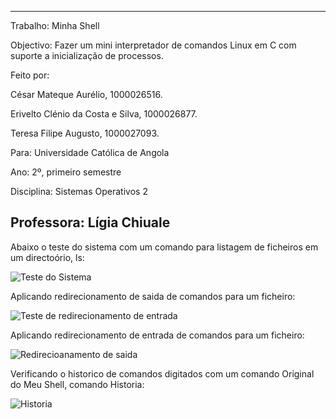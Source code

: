 --------------------------------------------------------------------------------------
Trabalho: Minha Shell

Objectivo: Fazer um mini interpretador de comandos Linux em C com suporte a inicialização de processos.

Feito por:

César Mateque Aurélio, 1000026516.

Erivelto Clénio da Costa e Silva, 1000026877.

Teresa Filipe Augusto, 1000027093.

Para: Universidade Católica de Angola

Ano: 2º, primeiro semestre

Disciplina: Sistemas Operativos 2

Professora: Lígia Chiuale
--------------------------------------------------------------------------------------
Abaixo o teste do sistema com um comando para listagem de ficheiros em um directoório, ls:

![Teste do Sistema](https://github.com/Otlevire/Minha-Shell/assets/125351173/4848798a-49b0-4d65-8c54-ab863edacd12)

Aplicando redirecionamento de saida de comandos para um ficheiro:

![Teste de redirecionamento de entrada](https://github.com/Otlevire/Minha-Shell/assets/125351173/8c2d7e7b-889b-4d63-a8ec-f3bd466ad4da)

Aplicando redirecionamento de entrada de comandos para um ficheiro:

![Redirecioanamento de saida](https://github.com/Otlevire/Minha-Shell/assets/125351173/e7e02806-ccb8-4927-b1cc-587790a9f55d)

Verificando o historico de comandos digitados com um comando Original do Meu Shell, comando Historia:

![Historia](https://github.com/Otlevire/Minha-Shell/assets/125351173/ac586521-66ef-49fe-8f04-3ade456fe34a)


